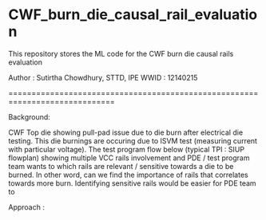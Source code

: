 # CWF_burn_die_causal_rail_evaluation
This repository stores the ML code for the CWF burn die causal rails evaluation

Author : Sutirtha Chowdhury, STTD, IPE WWID : 12140215

=============================================================================


Background:

CWF Top die showing pull-pad issue due to die burn after electrical die testing. This die burnings are occuring due to ISVM test (measuring current with particular voltage). The test program flow below (typical TPI : SIUP flowplan) showing multiple VCC rails involvement and PDE / test program team wants to which rails are relevant / sensitive towards a die to be burned. In other word, can we find the importance of rails that correlates towards more burn. Identifying sensitive rails would be easier for PDE team to  

Approach :



